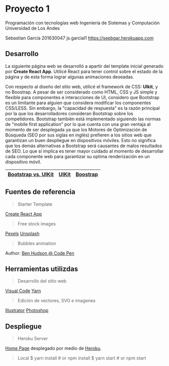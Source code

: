 # Proyecto 1
Programación con tecnologías web
Ingeniería de Sistemas y Computación
Universidad de Los Andes

Sebastian García
201630047
js.garcial1
https://seebgar.herokuapp.com


## Desarrollo

La siguiente página web se desarrolló a apartir del template inicial generado por **Create React App**. Utilicé React para tener control sobre el estado de la página y de esta forma lograr algunas animaciones deseadas. 

Con respecto al diseño del sitio web, utilicé el framework de CSS: **UIkit**, y no Boostrap. A pesar de ser considerado como HTML, CSS y JS simple y flexible para componentes e interacciones de UI, considero que Bootstrap es un limitante para alguien que considera modificar los componentes CSS/LESS. Sin embargo, la "capacidad de respuesta" es la razón principal por la que los desarrolladores consideran Bootstrap sobre los competidores. Bootstrap también está implementado siguiendo las normas de "mobile first application" por lo que cuenta con una gran ventaja al momento de ser desplegada ya que los Motores de Optimización de Búsqueda (SEO por sus siglas en inglés) prefieren a los sitios web que garantizan un buen despliegue en dispositivos móviles. Esto no significa que los demás alternativas a Bootstrap será causantes de malos resultados de SEO. Lo que sí implica es tener mayor cuidado al momento de desarrollar cada componente web para garantizar su optima renderización en un dispositivo móvil. 



|           [Bootstrap vs. UIKit](https://stackshare.io/stackups/bootstrap-vs-uikit)     |     [UIKit](https://getuikit.com/docs/introduction)                   |  [Boostrap](https://getbootstrap.com/docs/4.1/getting-started/introduction/)                        |
|----------------|-------------------------------|-------------|
     

## Fuentes de referencia

> Starter Template

[Create React App](https://create-react-app.dev/docs/getting-started)

> Free stock images

[Pexels](https://www.pexels.com)
[Unsplash](https://unsplash.com)

> Bubbles animation

Author: [Ben Hudson @ Code Pen](https://codepen.io/bh)


## Herramientas utilizdas

> Desarrollo del sitio web

[Visual Code](https://code.visualstudio.com)
[Yarn](https://yarnpkg.com/en/)

> Edición de vectores, SVG e imagenes

[Illustrator](https://www.adobe.com/products/illustrator.html) 
[Photoshop](https://www.adobe.com/products/photoshop.html)


## Despliegue

> Heroku Server

[Home Page](https://seebgar.herokuapp.com) desplegado por medio de [Heroku](https://www.heroku.com/).

> Local
> $ yarn install # or npm install
> $ yarn start # or npm start
